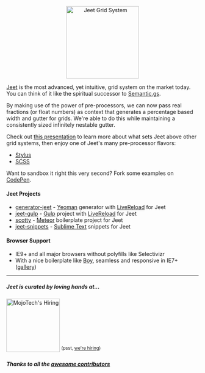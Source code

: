 <p align="center">
<img width="190px" src="https://mojotech.github.io/jeet/img/jeet-logo-color.svg" title="Jeet Grid System">
</p>

[Jeet](http://jeet.gs) is the most advanced, yet intuitive, grid system on the market today. You can think of it like the spiritual successor to [Semantic.gs](http://semantic.gs/).

By making use of the power of pre-processors, we can now pass real fractions (or float numbers) as context that generates a percentage based width and gutter for grids. We're able to do this while maintaining a consistently sized infinitely nestable gutter.

Check out [this presentation](http://corysimmons.github.io/presentations/jeet-5) to learn more about what sets Jeet above other grid systems, then enjoy one of Jeet's many pre-processor flavors:

- [Stylus](stylus)
- [SCSS](scss)

Want to sandbox it right this very second? Fork some examples on [CodePen](http://codepen.io/collection/eilAH/).

#### Jeet Projects
- [generator-jeet](https://github.com/juliancwirko/generator-jeet) - [Yeoman](http://yeoman.io/) generator with [LiveReload](http://livereload.com) for Jeet
- [jeet-gulp](https://github.com/muraken720/jeet-gulp) - [Gulp](http://gulpjs.com) project with [LiveReload](http://livereload.com) for Jeet
- [scotty](https://github.com/juliancwirko/scotty) - [Meteor](http://meteor.com) boilerplate project for Jeet
- [jeet-snippets](https://github.com/markalfred/jeet-snippets) - [Sublime Text](http://www.sublimetext.com) snippets for Jeet

#### Browser Support
- IE9+ and all major browsers without polyfills like Selectivizr
- With a nice boilerplate like [Boy](http://github.com/corysimmons/boy), seamless and responsive in IE7+ ([gallery](http://imgur.com/a/Z0YPD))

---

##### Jeet is curated by loving hands at...
<a href="http://mojotech.com"><img width="140px" src="https://mojotech.github.io/jeet/img/mojotech-logo.svg" title="MojoTech's Hiring"></a> <sup>(psst, [we're hiring](http://www.mojotech.com/jobs))</sup>

##### Thanks to all the [awesome contributors](https://github.com/mojotech/jeet/graphs/contributors) 
